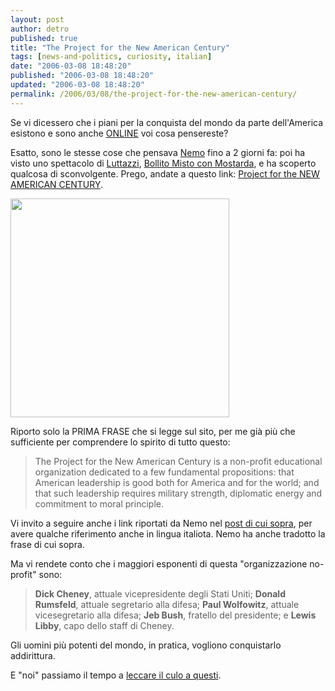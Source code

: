 ```yaml
---
layout: post
author: detro
published: true
title: "The Project for the New American Century"
tags: [news-and-politics, curiosity, italian]
date: "2006-03-08 18:48:20"
published: "2006-03-08 18:48:20"
updated: "2006-03-08 18:48:20"
permalink: /2006/03/08/the-project-for-the-new-american-century/
---
```


Se vi dicessero che i piani per la conquista del mondo da parte dell'America esistono e sono anche <a href="http://www.newamericancentury.org/RebuildingAmericasDefenses.pdf">ONLINE</a> voi cosa pensereste?

Esatto, sono le stesse cose che pensava <a href="http://blog.neminis.org/usa-sottommisione-dellumanita.xhtml">Nemo</a> fino a 2 giorni fa: poi ha visto uno spettacolo di <a href="http://www.danieleluttazzi.it">Luttazzi</a>, <a href="http://www.danieleluttazzi.it/?q=node/203">Bollito Misto con Mostarda</a>, e ha scoperto qualcosa di sconvolgente. Prego, andate a questo link: <a href="http://www.newamericancentury.org/index.html">Project for the NEW AMERICAN CENTURY</a>.

<img src="http://www.kelebekler.com/occ/fig/comicse.jpg" width="350" />

Riporto solo la PRIMA FRASE che si legge sul sito, per me già più che sufficiente per comprendere lo spirito di tutto questo: 
<blockquote>The Project for the New American Century is a non-profit educational organization dedicated to a few fundamental propositions: that American leadership is good both for America and for the world; and that such leadership requires military strength, diplomatic energy and commitment to moral principle.</blockquote>

Vi invito a seguire anche i link riportati da Nemo nel <a href="http://blog.neminis.org/usa-sottommisione-dellumanita.xhtml">post di cui sopra</a>, per avere qualche riferimento anche in lingua italiota. Nemo ha anche tradotto la frase di cui sopra.

Ma vi rendete conto che i maggiori esponenti di questa "organizzazione no-profit" sono:
<blockquote><strong>Dick Cheney</strong>, attuale vicepresidente degli Stati Uniti; <strong>Donald Rumsfeld</strong>, attuale segretario alla difesa; <strong>Paul Wolfowitz</strong>, attuale vicesegretario alla difesa; <strong>Jeb Bush</strong>, fratello del presidente; e <strong>Lewis Libby</strong>, capo dello staff di Cheney.</blockquote>
Gli uomini più potenti del mondo, in pratica, vogliono conquistarlo addirittura.

E "noi" passiamo il tempo a <a href="http://blog.neminis.org/berlusconi-americano-allow-me.xhtml">leccare il culo a questi</a>.


